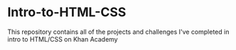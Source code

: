 # Intro-to-HTML-CSS
This repository contains all of the projects and challenges I've completed in intro to HTML/CSS on Khan Academy
